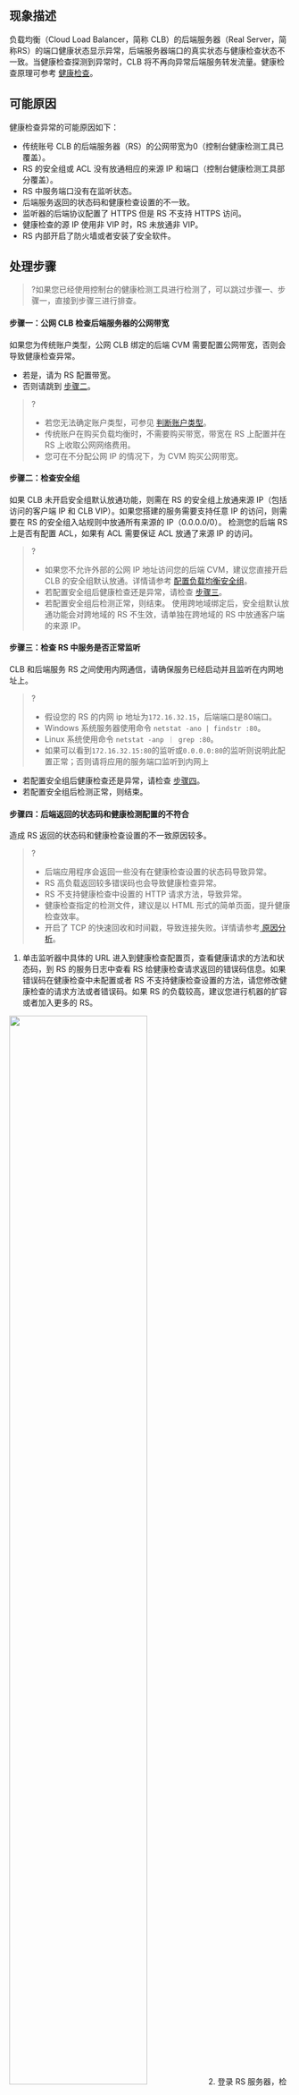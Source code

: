 ## 现象描述
负载均衡（Cloud Load Balancer，简称 CLB）的后端服务器（Real Server，简称RS）的端口健康状态显示异常，后端服务器端口的真实状态与健康检查状态不一致。当健康检查探测到异常时，CLB 将不再向异常后端服务转发流量。健康检查原理可参考 [健康检查](https://cloud.tencent.com/document/product/214/6097)。


## 可能原因
健康检查异常的可能原因如下：
- 传统账号 CLB 的后端服务器（RS）的公网带宽为0（控制台健康检测工具已覆盖）。
- RS 的安全组或 ACL 没有放通相应的来源 IP 和端口（控制台健康检测工具部分覆盖）。
- RS 中服务端口没有在监听状态。
- 后端服务返回的状态码和健康检查设置的不一致。
- 监听器的后端协议配置了 HTTPS 但是 RS 不支持 HTTPS 访问。
- 健康检查的源 IP 使用非 VIP 时，RS 未放通非 VIP。
- RS 内部开启了防火墙或者安装了安全软件。


## 处理步骤
>?如果您已经使用控制台的健康检测工具进行检测了，可以跳过步骤一、步骤一，直接到步骤三进行排查。
>
#### 步骤一：公网 CLB 检查后端服务器的公网带宽
如果您为传统账户类型，公网 CLB 绑定的后端 CVM 需要配置公网带宽，否则会导致健康检查异常。
- 若是，请为 RS 配置带宽。
- 否则请跳到 [步骤二](#step2)。
>?
>- 若您无法确定账户类型，可参见 [判断账户类型](https://cloud.tencent.com/document/product/1199/49090#judge)。
>- 传统账户在购买负载均衡时，不需要购买带宽，带宽在 RS 上配置并在 RS 上收取公网网络费用。
>- 您可在不分配公网 IP 的情况下，为 CVM 购买公网带宽。
>

#### 步骤二：检查安全组[](id:step2)
如果 CLB 未开启安全组默认放通功能，则需在 RS 的安全组上放通来源 IP（包括访问的客户端 IP 和 CLB VIP）。如果您搭建的服务需要支持任意 IP 的访问，则需要在 RS 的安全组入站规则中放通所有来源的 IP（0.0.0.0/0）。
检测您的后端 RS 上是否有配置 ACL，如果有 ACL 需要保证 ACL 放通了来源 IP 的访问。
>?
>- 如果您不允许外部的公网 IP 地址访问您的后端 CVM，建议您直接开启 CLB 的安全组默认放通。详情请参考 [配置负载均衡安全组](https://cloud.tencent.com/document/product/214/14733)。
>- 若配置安全组后健康检查还是异常，请检查 [步骤三](#step3)。
>- 若配置安全组后检测正常，则结束。
>使用跨地域绑定后，安全组默认放通功能会对跨地域的 RS 不生效，请单独在跨地域的 RS 中放通客户端的来源 IP。

#### 步骤三：检查 RS 中服务是否正常监听[](id:step3)
CLB 和后端服务 RS 之间使用内网通信，请确保服务已经启动并且监听在内网地址上。
>?
>- 假设您的 RS 的内网 ip 地址为`172.16.32.15`，后端端口是80端口。
>- Windows 系统服务器使用命令 `netstat -ano | findstr :80`。
>- Linux 系统使用命令 `netstat -anp ｜ grep :80`。
>- 如果可以看到`172.16.32.15:80`的监听或`0.0.0.0:80`的监听则说明此配置正常；否则请将应用的服务端口监听到内网上
- 若配置安全组后健康检查还是异常，请检查 [步骤四](#step4)。
- 若配置安全组后检测正常，则结束。


#### 步骤四：后端返回的状态码和健康检测配置的不符合[](id:step4)
造成 RS 返回的状态码和健康检查设置的不一致原因较多。
>?
>- 后端应用程序会返回一些没有在健康检查设置的状态码导致异常。
>- RS 高负载返回较多错误码也会导致健康检查异常。
>- RS 不支持健康检查中设置的 HTTP 请求方法，导致异常。
>- 健康检查指定的检测文件，建议是以 HTML 形式的简单页面，提升健康检查效率。
>- 开启了 TCP 的快速回收和时间戳，导致连接失败。详情请参考[ 原因分析](https://cloud.tencent.com/document/product/214/10328#.E5.8E.9F.E5.9B.A0.E5.88.86.E6.9E.90)。
>
1. 单击监听器中具体的 URL 进入到健康检查配置页，查看健康请求的方法和状态码，到 RS 的服务日志中查看 RS 给健康检查请求返回的错误码信息。如果错误码在健康检查中未配置或者 RS 不支持健康检查设置的方法，请您修改健康检查的请求方法或者错误码。如果 RS 的负载较高，建议您进行机器的扩容或者加入更多的 RS。
<img src="https://elaine-test-1254105469.cos.ap-guangzhou.myqcloud.com/%E5%81%A5%E5%BA%B7%E6%A3%80%E6%9F%A5%E8%AE%BE%E7%BD%AE" width="70%" /> 
2. 登录 RS 服务器，检测是否已经开启了 TCP 快速回收和时间戳。如果开启了，建议关闭。
登录 RS 执行以下命令，查看值是否为 1。
```
cat /proc/sys/net/ipv4/tcp_tw_recycle
cat /proc/sys/net/ipv4/tcp_timestamps
```
如果以上命令的输出值为 1，请执行以下命令进行关闭，观察是否因为快速回收和时间戳导致。
```
sysctl -w net.ipv4.tcp_tw_recycle=0
sysctl -w net.ipv4.tcp_timestamps=0
```

#### 步骤五：监听器的后端协议设置了 HTTPS 但 RS 不支持 HTTPS 访问（仅限 HTTPS 监听器）
后端协议填写 HTTPS 时，需要 RS 上的服务部署证书，支持全链路协议加密，否则会导致健康检查异常。您可以在同子网的别的机器上尝试使用 https 访问 RS 的后端端口。如果配置了 HTTPS 为后端协议，但是 RS 上未配置证书，建议在 RS 上配置证书或者参考上图将后端协议修改为 HTTP。
<img src="https://elaine-test-1254105469.cos.ap-guangzhou.myqcloud.com/%E8%B4%9F%E8%BD%BD%E5%9D%87%E8%A1%A1%E5%81%A5%E5%BA%B7%E6%A3%80%E6%9F%A5%E5%9B%BE" width="80%"  />

#### 步骤六：健康检查源 IP 使用了非 VIP[](id:step6)
此功能使用`100.64.0.0/10`网段中的地址探测后端 RS，如果使用了此功能，需要在后端 RS 的安全组入站规则中放通`100.64.0.0/10`网段。详情请参见 [健康检查源 IP 支持非 VIP](https://cloud.tencent.com/document/product/214/65860)。


#### 步骤七：RS 内部开启了防火墙或者安装了安全软件导致健康检查异常
RS 上开启防火墙或安装其他安全类防护软件，会将负载均衡系统的本地 IP 地址屏蔽，从而导致负载均衡系统无法跟后端服务器进行通信。
1. 检查服务器内网防火墙是否放行来源 IP 和80端口，可以暂时关闭防火墙进行测试。如果是使用了 [步骤六](#step6) 的功能，需要放通`100.64.0.0/10`和80端口。
    - Windows 系统可以在运行输入 `firewall.cpl` 命令关闭。
    - Linux 系统可以输入 `/etc/init.d/iptables stop` 命令关闭（CenOS 7.x 系统请运行 **systemctl stop firewalld** 命令）。


